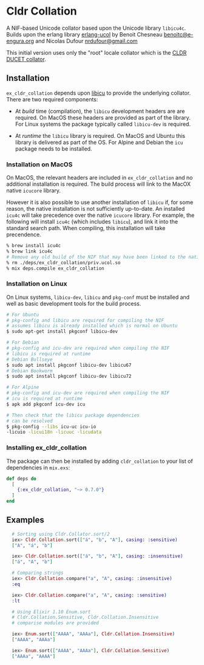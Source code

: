 # Cldr Collation

A NIF-based Unicode collator based upon the Unicode library `libicu4c`. Builds upon the
erlang library [erlang-ucol](https://github.com/barrel-db/erlang-ucol) by Benoit Chesneau <benoitc@e-engura.org> and Nicolas Dufour <nrdufour@gmail.com>

This initial version uses only the "root" locale collator which is the [CLDR DUCET collator](http://userguide.icu-project.org/collation).

## Installation

`ex_cldr_collation` depends upon [libicu](https://unicode-org.github.io/icu/userguide/icu/) to provide the underlying collator. There are two required components:

* At *build* time (compilation), the `libicu` development headers are are required. On MacOS these headers are provided as part of the library. For Linux systems the package typically called `libicu-dev` is required.

* At *runtime* the `libicu` library is required. On MacOS and Ubuntu this library is delivered as part of the OS. For Alpine and Debian the `icu` package needs to be installed.

### Installation on MacOS

On MacOS, the relevant headers are included in `ex_cldr_collation` and no additional installation is required. The build process will link to the MacOX native `icucore` library.

However it is also possible to use another installation of `libicu` if, for some reason, the native installation is not sufficiently up-to-date.  An installed `icu4c` will take precedence over the native `icucore` library. For example, the following will install `icu4c` (which includes `libicu`), and link it into the standard search path. When compiling, this installation will take precendence.

```bash
% brew install icu4c
% brew link icu4c
# Remove any old build of the NIF that may have been linked to the native icucore lib
% rm ./deps/ex_cldr_collation/priv.ucol.so
% mix deps.compile ex_cldr_collation
```

### Installation on Linux

On Linux systems, `libicu-dev`, `libicu` and `pkg-conf` must be installed and well as basic development tools for the build process.

```bash
# For Ubuntu
# pkg-config and libicu are required for compiling the NIF
# assumes libicu is already installed which is normal on Ubuntu
$ sudo apt-get install pkgconf libicu-dev

# For Debian
# pkg-config and icu-dev are required when compiling the NIF
# libicu is required at runtime
# Debian Bullseye
$ sudo apt install pkgconf libicu-dev libicu67
# Debian Bookworm
$ sudo apt install pkgconf libicu-dev libicu72

# For Alpine
# pkg-config and icu-dev are required when compiling the NIF
# icu is required at runtime
$ apk add pkgconf icu-dev icu

# Then check that the libicu package dependencies
# can be resolved
$ pkg-config --libs icu-uc icu-io
-licuio -licui18n -licuuc -licudata
```

### Installing ex_cldr_collation
The package can then be installed by adding `cldr_collation` to your list of dependencies in `mix.exs`:

```elixir
def deps do
  [
    {:ex_cldr_collation, "~> 0.7.0"}
  ]
end
```

## Examples
```elixir
  # Sorting using Cldr.Collator.sort/2
  iex> Cldr.Collation.sort(["á", "b", "A"], casing: :sensitive)
  ["A", "á", "b"]

  iex> Cldr.Collation.sort(["á", "b", "A"], casing: :insensitive)
  ["á", "A", "b"]

  # Comparing strings
  iex> Cldr.Collation.compare("a", "A", casing: :insensitive)
  :eq

  iex> Cldr.Collation.compare("a", "A", casing: :sensitive)
  :lt

  # Using Elixir 1.10 Enum.sort
  # Cldr.Collation.Sensitive, Cldr.Collation.Insensitive
  # comparise modules are provided

  iex> Enum.sort(["AAAA", "AAAa"], Cldr.Collation.Insensitive)
  ["AAAA", "AAAa"]

  iex> Enum.sort(["AAAA", "AAAa"], Cldr.Collation.Sensitive)
  ["AAAa", "AAAA"]
```





